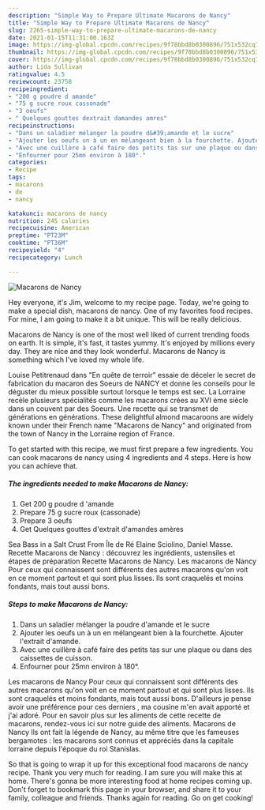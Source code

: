```yaml
---
description: "Simple Way to Prepare Ultimate Macarons de Nancy"
title: "Simple Way to Prepare Ultimate Macarons de Nancy"
slug: 2265-simple-way-to-prepare-ultimate-macarons-de-nancy
date: 2021-01-15T11:31:00.163Z
image: https://img-global.cpcdn.com/recipes/9f78bbd8b0300896/751x532cq70/macarons-de-nancy-photo-principale-de-la-recette.jpg
thumbnail: https://img-global.cpcdn.com/recipes/9f78bbd8b0300896/751x532cq70/macarons-de-nancy-photo-principale-de-la-recette.jpg
cover: https://img-global.cpcdn.com/recipes/9f78bbd8b0300896/751x532cq70/macarons-de-nancy-photo-principale-de-la-recette.jpg
author: Lida Sullivan
ratingvalue: 4.5
reviewcount: 23758
recipeingredient:
- "200 g poudre d amande"
- "75 g sucre roux cassonade"
- "3 oeufs"
- " Quelques gouttes dextrait damandes amres"
recipeinstructions:
- "Dans un saladier mélanger la poudre d&#39;amande et le sucre"
- "Ajouter les oeufs un à un en mélangeant bien à la fourchette. Ajouter l&#39;extrait d&#39;amande."
- "Avec une cuillère à café faire des petits tas sur une plaque ou dans des caissettes de cuisson."
- "Enfourner pour 25mn environ à 180°."
categories:
- Recipe
tags:
- macarons
- de
- nancy

katakunci: macarons de nancy 
nutrition: 245 calories
recipecuisine: American
preptime: "PT23M"
cooktime: "PT36M"
recipeyield: "4"
recipecategory: Lunch

---
```



![Macarons de Nancy](https://img-global.cpcdn.com/recipes/9f78bbd8b0300896/751x532cq70/macarons-de-nancy-photo-principale-de-la-recette.jpg)

Hey everyone, it's Jim, welcome to my recipe page. Today, we're going to make a special dish, macarons de nancy. One of my favorites food recipes. For mine, I am going to make it a bit unique. This will be really delicious.

Macarons de Nancy is one of the most well liked of current trending foods on earth. It is simple, it's fast, it tastes yummy. It's enjoyed by millions every day. They are nice and they look wonderful. Macarons de Nancy is something which I've loved my whole life.

Louise Petitrenaud dans &#34;En quête de terroir&#34; essaie de déceler le secret de fabrication du macaron des Soeurs de NANCY et donne les conseils pour le déguster du mieux possible surtout lorsque le temps est sec. La Lorraine recèle plusieurs spécialités comme les macarons crées au XVI ème siècle dans un couvent par des Soeurs. Une recette qui se transmet de générations en générations. These delightful almond macaroons are widely known under their French name &#34;Macarons de Nancy&#34; and originated from the town of Nancy in the Lorraine region of France.


To get started with this recipe, we must first prepare a few ingredients. You can cook macarons de nancy using 4 ingredients and 4 steps. Here is how you can achieve that.

<!--inarticleads1-->

##### The ingredients needed to make Macarons de Nancy:

1. Get 200 g poudre d &#39;amande
1. Prepare 75 g sucre roux (cassonade)
1. Prepare 3 oeufs
1. Get  Quelques gouttes d&#39;extrait d&#39;amandes amères


Sea Bass in a Salt Crust From Île de Ré Elaine Sciolino, Daniel Masse. Recette Macarons de Nancy : découvrez les ingrédients, ustensiles et étapes de préparation Recette Macarons de Nancy. Les macarons de Nancy Pour ceux qui connaissent sont différents des autres macarons qu&#39;on voit en ce moment partout et qui sont plus lisses. Ils sont craquelés et moins fondants, mais tout aussi bons. 

<!--inarticleads2-->

##### Steps to make Macarons de Nancy:

1. Dans un saladier mélanger la poudre d&#39;amande et le sucre
1. Ajouter les oeufs un à un en mélangeant bien à la fourchette. Ajouter l&#39;extrait d&#39;amande.
1. Avec une cuillère à café faire des petits tas sur une plaque ou dans des caissettes de cuisson.
1. Enfourner pour 25mn environ à 180°.


Les macarons de Nancy Pour ceux qui connaissent sont différents des autres macarons qu&#39;on voit en ce moment partout et qui sont plus lisses. Ils sont craquelés et moins fondants, mais tout aussi bons. D&#39;ailleurs je pense avoir une préférence pour ces derniers , ma cousine m&#39;en avait apporté et j&#39;ai adoré. Pour en savoir plus sur les aliments de cette recette de macarons, rendez-vous ici sur notre guide des aliments. Macarons de Nancy Ils ont fait la légende de Nancy, au même titre que les fameuses bergamotes : les macarons sont connus et appréciés dans la capitale lorraine depuis l&#39;époque du roi Stanislas. 

So that is going to wrap it up for this exceptional food macarons de nancy recipe. Thank you very much for reading. I am sure you will make this at home. There's gonna be more interesting food at home recipes coming up. Don't forget to bookmark this page in your browser, and share it to your family, colleague and friends. Thanks again for reading. Go on get cooking!
